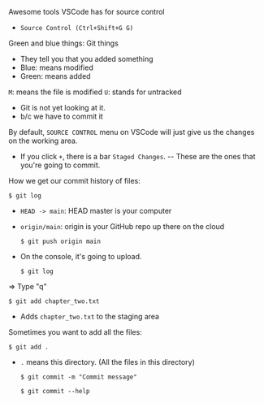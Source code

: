Awesome tools VSCode has for source control

- `Source Control (Ctrl+Shift+G G)`

Green and blue things: Git things

- They tell you that you added something
- Blue: means modified
- Green: means added

`M`: means the file is modified
`U`: stands for untracked

- Git is not yet looking at it.
- b/c we have to commit it

By default, `SOURCE CONTROL` menu on VSCode will just give us the changes on the working area.

- If you click `+`, there is a bar `Staged Changes`.
  -- These are the ones that you're going to commit.

How we get our commit history of files:

    $ git log

- `HEAD -> main`: HEAD master is your computer
- `origin/main`: origin is your GitHub repo up there on the cloud

      $ git push origin main

- On the console, it's going to upload.

      $ git log

=> Type "q"

    $ git add chapter_two.txt

- Adds `chapter_two.txt` to the staging area

Sometimes you want to add all the files:

    $ git add .

- `.` means this directory. (All the files in this directory)

      $ git commit -m "Commit message"

      $ git commit --help
